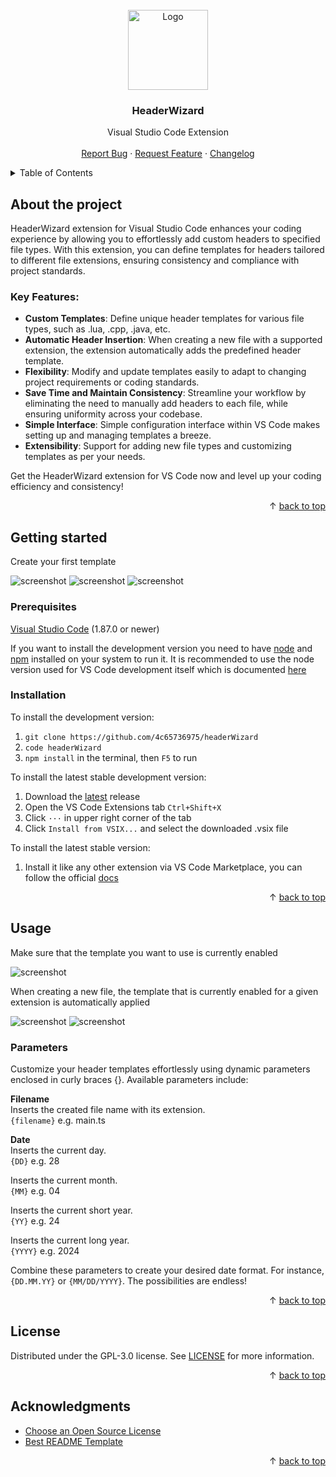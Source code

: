 <div id="top"></div>
<br/>
<div align="center">
  <a href="https://github.com/4c65736975/headerWizard">
    <img src="https://github.com/4c65736975/headerWizard/assets/107006334/79fe12a9-8607-4a5b-8e76-86c626b77d1f" alt="Logo" width="128" height="128">
  </a>
  <h3>HeaderWizard</h3>
  <p>
    Visual Studio Code Extension
    <br/>
    <br/>
    <a href="https://github.com/4c65736975/headerWizard/issues">Report Bug</a>
    ·
    <a href="https://github.com/4c65736975/headerWizard/issues">Request Feature</a>
    ·
    <a href="https://github.com/4c65736975/headerWizard/blob/main/CHANGELOG.md">Changelog</a>
  </p>
</div>
<details>
  <summary>Table of Contents</summary>
  <ol>
    <li>
      <a href="#about-the-project">About The Project</a>
      <ul>
        <li>
          <a href="#key-features">Key Features</a>
        </li>
      </ul>
    </li>
    <li>
      <a href="#getting-started">Getting Started</a>
      <ul>
        <li>
          <a href="#prerequisites">Prerequisites</a>
        </li>
        <li>
          <a href="#installation">Installation</a>
        </li>
      </ul>
    </li>
    <li>
      <a href="#usage">Usage</a>
      <ul>
        <li>
          <a href="#parameters">Parameters</a>
        </li>
      </ul>
    </li>
    <li>
      <a href="#license">License</a>
    </li>
    <li>
      <a href="#acknowledgments">Acknowledgments</a>
    </li>
  </ol>
</details>

## About the project

HeaderWizard extension for Visual Studio Code enhances your coding experience by allowing you to effortlessly add custom headers to specified file types. With this extension, you can define templates for headers tailored to different file extensions, ensuring consistency and compliance with project standards.

### Key Features:
- **Custom Templates**: Define unique header templates for various file types, such as .lua, .cpp, .java, etc.
- **Automatic Header Insertion**: When creating a new file with a supported extension, the extension automatically adds the predefined header template.
- **Flexibility**: Modify and update templates easily to adapt to changing project requirements or coding standards.
- **Save Time and Maintain Consistency**: Streamline your workflow by eliminating the need to manually add headers to each file, while ensuring uniformity across your codebase.
- **Simple Interface**: Simple configuration interface within VS Code makes setting up and managing templates a breeze.
- **Extensibility**: Support for adding new file types and customizing templates as per your needs.

Get the HeaderWizard extension for VS Code now and level up your coding efficiency and consistency!

<p align="right">&#x2191 <a href="#top">back to top</a></p>

## Getting started

Create your first template

<img src="https://github.com/4c65736975/headerWizard/assets/107006334/4aeed8cc-6157-4445-a544-228610b69e8b" alt="screenshot">
<img src="https://github.com/4c65736975/headerWizard/assets/107006334/0e4829f1-3ce5-4efd-a716-532b70fe26b4" alt="screenshot">
<img src="https://github.com/4c65736975/headerWizard/assets/107006334/01be2e07-f0c1-4509-bd70-428ff878ee58" alt="screenshot">

### Prerequisites

[Visual Studio Code](https://code.visualstudio.com/) (1.87.0 or newer)

If you want to install the development version you need to have [node](https://nodejs.org/en/) and [npm](https://nodejs.org/en/) installed on your system to run it. It is recommended to use the node version used for VS Code development itself which is documented [here](https://github.com/Microsoft/vscode/wiki/How-to-Contribute#prerequisites)

### Installation

To install the development version:

1. `git clone https://github.com/4c65736975/headerWizard`
2. `code headerWizard`
3. `npm install` in the terminal, then `F5` to run

To install the latest stable development version:

1. Download the [latest](https://github.com/4c65736975/headerWizard/releases) release
2. Open the VS Code Extensions tab `Ctrl+Shift+X`
3. Click `···` in upper right corner of the tab
4. Click `Install from VSIX...` and select the downloaded .vsix file

To install the latest stable version:

1. Install it like any other extension via VS Code Marketplace, you can follow the official [docs](https://code.visualstudio.com/docs/editor/extension-marketplace
)

<p align="right">&#x2191 <a href="#top">back to top</a></p>

## Usage

Make sure that the template you want to use is currently enabled

<img src="https://github.com/4c65736975/headerWizard/assets/107006334/be5d3d09-58cd-4afe-b9a1-357ceee72c85" alt="screenshot">

When creating a new file, the template that is currently enabled for a given extension is automatically applied

<img src="https://github.com/4c65736975/headerWizard/assets/107006334/f4cd88ca-5468-4c45-8015-759ecf44af22" alt="screenshot">
<img src="https://github.com/4c65736975/headerWizard/assets/107006334/0babad10-23c0-4969-874c-10c693e58522" alt="screenshot">

### Parameters

Customize your header templates effortlessly using dynamic parameters enclosed in curly braces {}. Available parameters include:

**Filename**
<br/>
Inserts the created file name with its extension.
<br/>
`{filename}` e.g. main.ts

**Date**
<br/>
Inserts the current day.
<br/>
`{DD}` e.g. 28

Inserts the current month.
<br/>
`{MM}` e.g. 04

Inserts the current short year.
<br/>
`{YY}` e.g. 24

Inserts the current long year.
<br/>
`{YYYY}` e.g. 2024

Combine these parameters to create your desired date format. For instance, `{DD.MM.YY}` or `{MM/DD/YYYY}`. The possibilities are endless!

<p align="right">&#x2191 <a href="#top">back to top</a></p>

## License

Distributed under the GPL-3.0 license. See [LICENSE](https://github.com/4c65736975/headerWizard/blob/main/LICENSE) for more information.

<p align="right">&#x2191 <a href="#top">back to top</a></p>

## Acknowledgments

* [Choose an Open Source License](https://choosealicense.com)
* [Best README Template](https://github.com/othneildrew/Best-README-Template)

<p align="right">&#x2191 <a href="#top">back to top</a></p>